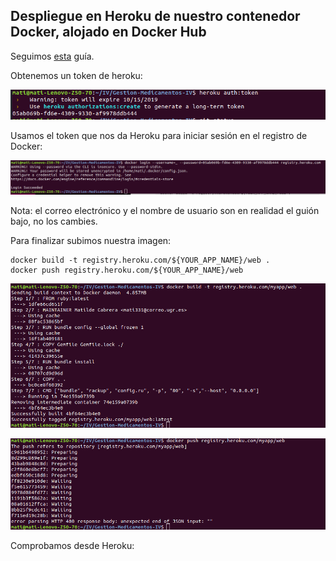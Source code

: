 
## Despliegue en Heroku de nuestro contenedor Docker, alojado en Docker Hub

Seguimos [esta](https://medium.com/travis-on-docker/how-to-run-dockerized-apps-on-heroku-and-its-pretty-great-76e07e610e22) guía.

Obtenemos un token de heroku:

![imagen](img/heroku-token.png)

Usamos el token que nos da Heroku para iniciar sesión en el registro de Docker:

![imagen](img/docker-login.png)

Nota: el correo electrónico y el nombre de usuario son en realidad el guión bajo, no los cambies.

Para finalizar subimos nuestra imagen:

    docker build -t registry.heroku.com/${YOUR_APP_NAME}/web .
    docker push registry.heroku.com/${YOUR_APP_NAME}/web

![imagen](img/docker-build.png)

![imagen](img/docker-push.png)

Comprobamos desde Heroku:
